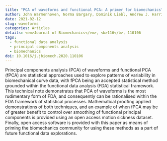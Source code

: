 ```yaml
---
title: "PCA of waveforms and functional PCA: A primer for biomechanics"
author: John Warmenhoven, Norma Bargary, Dominik Liebl, Andrew J. Harrison, Mark A. Robinson, <b>Edward Gunning</b>, Giles Hooker
date: 2021-02-12
slug: waveforms
categories: Articles
details: <em>Journal of Biomechanics</em>, <b>116</b>, 110106
tags:
  - functional data analysis
  - principal components analysis
  - biomechanics
doi: 10.1016/j.jbiomech.2020.110106
---
```


Principal components analysis (PCA) of waveforms and functional PCA (fPCA) are statistical approaches used to explore patterns of variability in biomechanical curve data, with fPCA being an accepted statistical method grounded within the functional data analysis (FDA) statistical framework. This technical note demonstrates that PCA of waveforms is the most rudimentary form of FDA, and consequently can be rationalised within the FDA framework of statistical processes. Mathematical proofing applied demonstrations of both techniques, and an example of when fPCA may be of greater benefit to control over smoothing of functional principal components is provided using an open access motion sickness dataset. Finally, open access software is provided with this paper as means of priming the biomechanics community for using these methods as a part of future functional data explorations.